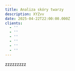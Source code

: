 ```yaml
---
title: Analiza skóry twarzy
description: XYZvv
date: 2025-04-22T22:00:00.000Z
clients:
  - ''
  - ''
  - ''
  - ''
  - ''
  - ''
---
```


zzzzzzzzz
